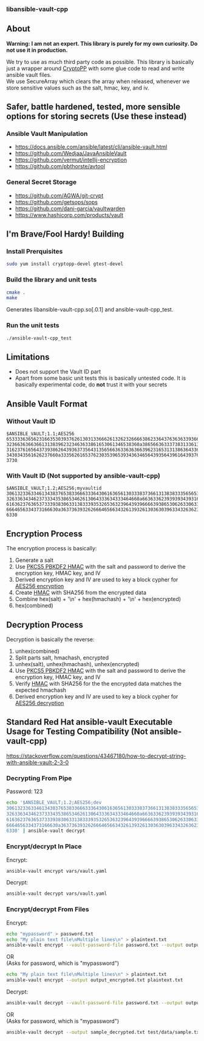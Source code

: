 ### libansible-vault-cpp

## About

**Warning: I am not an expert. This library is purely for my own curiosity. Do not use it in production.**  

We try to use as much third party code as possible. This library is basically just a wrapper around [CryptoPP](https://www.cryptopp.com/) with some glue code to read and write ansible vault files.  
We use SecureArray which clears the array when released, whenever we store sensitive values such as the salt, hmac, key, and iv.

## Safer, battle hardened, tested, more sensible options for storing secrets (Use these instead)

### Ansible Vault Manipulation

- https://docs.ansible.com/ansible/latest/cli/ansible-vault.html
- https://github.com/Wedjaa/JavaAnsibleVault
- https://github.com/vermut/intellij-encryption
- https://github.com/pbthorste/avtool

### General Secret Storage

- https://github.com/AGWA/git-crypt
- https://github.com/getsops/sops
- https://github.com/dani-garcia/vaultwarden
- https://www.hashicorp.com/products/vault

## I'm Brave/Fool Hardy! Building

### Install Prerquisites

```bash
sudo yum install cryptopp-devel gtest-devel
```

### Build the library and unit tests

```bash
cmake .
make
```

Generates libansible-vault-cpp.so\[.0.1\] and ansible-vault-cpp_test.

### Run the unit tests

```bash
./ansible-vault-cpp_test
```

## Limitations

- Does not support the Vault ID part
- Apart from some basic unit tests this is basically untested code. It is basically experimental code, do **not** trust it with your secrets

## Ansible Vault Format

### Without Vault ID

```
$ANSIBLE_VAULT;1.1;AES256
65333363656231663530393762613031336662613262326666386233643763636339366235626334
3236636366366131383962323463633861653061346538360a386566363337383133613761313566
31623761656437393862643936373564313565663633636366396231653131386364336534626338
3430343561626237660a333562616537623035396539343634656439356439616439376630396438
3730
```

### With Vault ID (Not supported by ansible-vault-cpp)

```
$ANSIBLE_VAULT;1.2;AES256;myvaultid
30613233633461343837653833666333643061636561303338373661313838333565653635353162
3263363434623733343538653462613064333634333464660a663633623939393439316636633863
61636237636537333938306331383339353265363239643939666639386530626330633337633833
6664656334373166630a363736393262666465663432613932613036303963343263623137386239
6330
```

## Encryption Process

The encryption process is basically:
1. Generate a salt
2. Use [PKCS5 PBKDF2 HMAC](https://cryptopp.com/wiki/PKCS5_PBKDF2_HMAC) with the salt and password to derive the encryption key, HMAC key, and IV
3. Derived encryption key and IV are used to key a block cypher for [AES256 encryption](https://www.cryptopp.com/wiki/Advanced_Encryption_Standard)
4. Create [HMAC](https://www.cryptopp.com/wiki/HMAC) with SHA256 from the encrypted data
5. Combine hex(salt) + '\n' + hex(hmachash) + '\n' + hex(encrypted)
6. hex(combined)

## Decryption Process

Decryption is basically the reverse:
1. unhex(combined)
2. Split parts salt, hmachash, encrypted
3. unhex(salt), unhex(hmachash), unhex(encrypted)
4. Use [PKCS5 PBKDF2 HMAC](https://cryptopp.com/wiki/PKCS5_PBKDF2_HMAC) with the salt and password to derive the encryption key, HMAC key, and IV
5. Verify [HMAC](https://www.cryptopp.com/wiki/HMAC) with SHA256 for the the encrypted data matches the expected hmachash
6. Derived encryption key and IV are used to key a block cypher for [AES256 decryption](https://www.cryptopp.com/wiki/Advanced_Encryption_Standard)

## Standard Red Hat ansible-vault Executable Usage for Testing Compatibility (Not ansible-vault-cpp)

https://stackoverflow.com/questions/43467180/how-to-decrypt-string-with-ansible-vault-2-3-0

### Decrypting From Pipe

Password: 123

```bash
echo '$ANSIBLE_VAULT;1.2;AES256;dev
30613233633461343837653833666333643061636561303338373661313838333565653635353162
3263363434623733343538653462613064333634333464660a663633623939393439316636633863
61636237636537333938306331383339353265363239643939666639386530626330633337633833
6664656334373166630a363736393262666465663432613932613036303963343263623137386239
6330' | ansible-vault decrypt
```

### Encrypt/decrypt In Place

Encrypt:  
```bash
ansible-vault encrypt vars/vault.yaml
```

Decrypt:  
```bash
ansible-vault decrypt vars/vault.yaml
```

### Encrypt/decrypt From Files

Encrypt:  
```bash
echo "mypassword" > password.txt
echo "My plain text file\nMultiple lines\n" > plaintext.txt
ansible-vault encrypt --vault-password-file password.txt --output output_encrypted.txt plaintext.txt
```
OR  
(Asks for password, which is "mypassword")  
```bash
echo "My plain text file\nMultiple lines\n" > plaintext.txt
ansible-vault encrypt --output output_encrypted.txt plaintext.txt
```

Decrypt:  
```bash
ansible-vault decrypt --vault-password-file password.txt --output output_decrypted.txt output_encrypted.txt
```
OR  
(Asks for password, which is "mypassword")  
```bash
ansible-vault decrypt --output sample_decrypted.txt test/data/sample.txt
```
